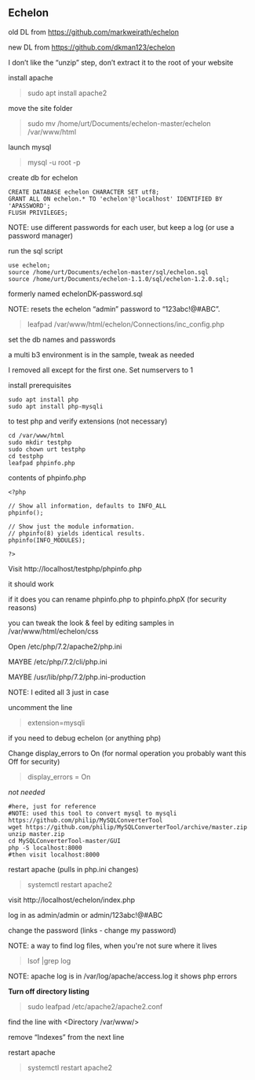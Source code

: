 ## Echelon

old DL from https://github.com/markweirath/echelon

new DL from https://github.com/dkman123/echelon

I don’t like the “unzip” step, don’t extract it to the root of your website

install apache
> sudo apt install apache2

move the site folder
> sudo mv /home/urt/Documents/echelon-master/echelon /var/www/html

launch mysql
> mysql -u root -p

create db for echelon
```
CREATE DATABASE echelon CHARACTER SET utf8;
GRANT ALL ON echelon.* TO 'echelon'@'localhost' IDENTIFIED BY 'APASSWORD';
FLUSH PRIVILEGES;
```
NOTE: use different passwords for each user, but keep a log (or use a password manager)

run the sql script
```
use echelon;
source /home/urt/Documents/echelon-master/sql/echelon.sql
source /home/urt/Documents/echelon-1.1.0/sql/echelon-1.2.0.sql;
```
formerly named echelonDK-password.sql

NOTE: resets the echelon “admin” password to “123abc!@#ABC”.


> leafpad /var/www/html/echelon/Connections/inc_config.php

set the db names and passwords

a multi b3 environment is in the sample, tweak as needed

I removed all except for the first one. Set numservers to 1

install prerequisites
```
sudo apt install php
sudo apt install php-mysqli
```

to test php and verify extensions (not necessary)
```
cd /var/www/html
sudo mkdir testphp
sudo chown urt testphp
cd testphp
leafpad phpinfo.php
```
contents of phpinfo.php
```
<?php

// Show all information, defaults to INFO_ALL
phpinfo();

// Show just the module information.
// phpinfo(8) yields identical results.
phpinfo(INFO_MODULES);

?>
```

Visit http://localhost/testphp/phpinfo.php

it should work

if it does you can rename phpinfo.php to phpinfo.phpX (for security reasons)

you can tweak the look & feel by editing samples in /var/www/html/echelon/css

Open /etc/php/7.2/apache2/php.ini

MAYBE /etc/php/7.2/cli/php.ini

MAYBE /usr/lib/php/7.2/php.ini-production

NOTE: I edited all 3 just in case

uncomment the line 
> extension=mysqli

if you need to debug echelon (or anything php)

Change display_errors to On (for normal operation you probably want this Off for security)
> display_errors = On

*not needed*
```
#here, just for reference
#NOTE: used this tool to convert mysql to mysqli https://github.com/philip/MySQLConverterTool
wget https://github.com/philip/MySQLConverterTool/archive/master.zip
unzip master.zip
cd MySQLConverterTool-master/GUI
php -S localhost:8000
#then visit localhost:8000
```

restart apache (pulls in php.ini changes)
> systemctl restart apache2

visit http://localhost/echelon/index.php

log in as admin/admin or admin/123abc!@#ABC

change the password (links - change my password)

NOTE: a way to find log files, when you're not sure where it lives
> lsof |grep log

NOTE: apache log is in  /var/log/apache/access.log  it shows php errors

**Turn off directory listing**

> sudo leafpad /etc/apache2/apache2.conf

find the line with <Directory /var/www/>

remove “Indexes” from the next line

restart apache
> systemctl restart apache2
